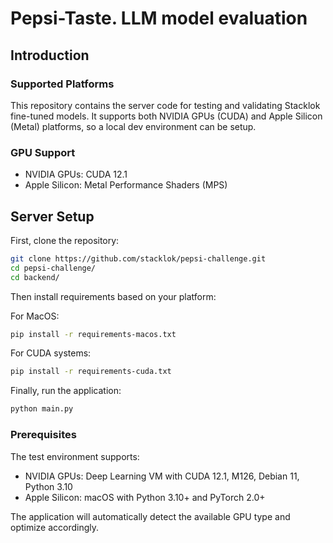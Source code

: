 # Pepsi-Taste. LLM model evaluation

## Introduction

### Supported Platforms

This repository contains the server code for testing and validating Stacklok 
fine-tuned models. It supports both NVIDIA GPUs (CUDA) and Apple Silicon (Metal)
platforms, so a local dev environment can be setup.

### GPU Support

- NVIDIA GPUs: CUDA 12.1
- Apple Silicon: Metal Performance Shaders (MPS)

## Server Setup

First, clone the repository:
```bash
git clone https://github.com/stacklok/pepsi-challenge.git
cd pepsi-challenge/
cd backend/
```

Then install requirements based on your platform:

For MacOS:
```bash
pip install -r requirements-macos.txt
```

For CUDA systems:
```bash
pip install -r requirements-cuda.txt
```

Finally, run the application:
```bash
python main.py
```

### Prerequisites

The test environment supports:
- NVIDIA GPUs: Deep Learning VM with CUDA 12.1, M126, Debian 11, Python 3.10
- Apple Silicon: macOS with Python 3.10+ and PyTorch 2.0+

The application will automatically detect the available GPU type and optimize accordingly.



